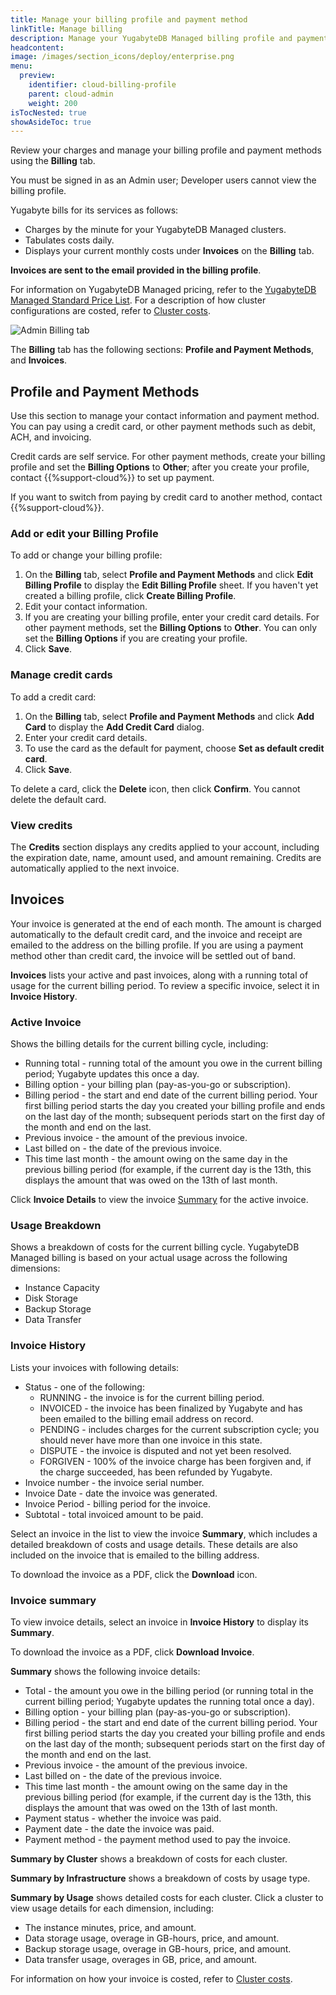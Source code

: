 ```yaml
---
title: Manage your billing profile and payment method
linkTitle: Manage billing
description: Manage your YugabyteDB Managed billing profile and payment methods and view invoices.
headcontent:
image: /images/section_icons/deploy/enterprise.png
menu:
  preview:
    identifier: cloud-billing-profile
    parent: cloud-admin
    weight: 200
isTocNested: true
showAsideToc: true
---
```


Review your charges and manage your billing profile and payment methods using the **Billing** tab.

You must be signed in as an Admin user; Developer users cannot view the billing profile.

Yugabyte bills for its services as follows:

- Charges by the minute for your YugabyteDB Managed clusters.
- Tabulates costs daily.
- Displays your current monthly costs under **Invoices** on the **Billing** tab.

**Invoices are sent to the email provided in the billing profile**.

For information on YugabyteDB Managed pricing, refer to the [YugabyteDB Managed Standard Price List](https://www.yugabyte.com/yugabyte-cloud-standard-price-list/). For a description of how cluster configurations are costed, refer to [Cluster costs](../cloud-billing-costs/).

![Admin Billing tab](/images/yb-cloud/cloud-admin-billing.png)

The **Billing** tab has the following sections: **Profile and Payment Methods**, and **Invoices**.

## Profile and Payment Methods

Use this section to manage your contact information and payment method. You can pay using a credit card, or other payment methods such as debit, ACH, and invoicing.

Credit cards are self service. For other payment methods, create your billing profile and set the **Billing Options** to **Other**; after you create your profile, contact {{%support-cloud%}} to set up payment.

If you want to switch from paying by credit card to another method, contact {{%support-cloud%}}.

### Add or edit your Billing Profile

To add or change your billing profile:

1. On the **Billing** tab, select **Profile and Payment Methods** and click **Edit Billing Profile** to display the **Edit Billing Profile** sheet. If you haven't yet created a billing profile, click **Create Billing Profile**.
1. Edit your contact information.
1. If you are creating your billing profile, enter your credit card details. For other payment methods, set the **Billing Options** to **Other**. You can only set the **Billing Options** if you are creating your profile.
1. Click **Save**.

### Manage credit cards

To add a credit card:

1. On the **Billing** tab, select **Profile and Payment Methods** and click **Add Card** to display the **Add Credit Card** dialog.
1. Enter your credit card details.
1. To use the card as the default for payment, choose **Set as default credit card**.
1. Click **Save**.

To delete a card, click the **Delete** icon, then click **Confirm**. You cannot delete the default card.

### View credits

The **Credits** section displays any credits applied to your account, including the expiration date, name, amount used, and amount remaining. Credits are automatically applied to the next invoice.

## Invoices

Your invoice is generated at the end of each month. The amount is charged automatically to the default credit card, and the invoice and receipt are emailed to the address on the billing profile. If you are using a payment method other than credit card, the invoice will be settled out of band.

**Invoices** lists your active and past invoices, along with a running total of usage for the current billing period. To review a specific invoice, select it in **Invoice History**.

### Active Invoice

Shows the billing details for the current billing cycle, including:

- Running total - running total of the amount you owe in the current billing period; Yugabyte updates this once a day.
- Billing option - your billing plan (pay-as-you-go or subscription).
- Billing period - the start and end date of the current billing period. Your first billing period starts the day you created your billing profile and ends on the last day of the month; subsequent periods start on the first day of the month and end on the last.
- Previous invoice - the amount of the previous invoice.
- Last billed on - the date of the previous invoice.
- This time last month - the amount owing on the same day in the previous billing period (for example, if the current day is the 13th, this displays the amount that was owed on the 13th of last month.

Click **Invoice Details** to view the invoice [Summary](#invoice-summary) for the active invoice.

### Usage Breakdown

Shows a breakdown of costs for the current billing cycle. YugabyteDB Managed billing is based on your actual usage across the following dimensions:

- Instance Capacity
- Disk Storage
- Backup Storage
- Data Transfer

### Invoice History

Lists your invoices with following details:

- Status - one of the following:
  - RUNNING - the invoice is for the current billing period.
  - INVOICED - the invoice has been finalized by Yugabyte and has been emailed to the billing email address on record.
  - PENDING - includes charges for the current subscription cycle; you should never have more than one invoice in this state.
  - DISPUTE - the invoice is disputed and not yet been resolved.
  - FORGIVEN - 100% of the invoice charge has been forgiven and, if the charge succeeded, has been refunded by Yugabyte.
- Invoice number - the invoice serial number.
- Invoice Date - date the invoice was generated.
- Invoice Period - billing period for the invoice.
- Subtotal - total invoiced amount to be paid.

Select an invoice in the list to view the invoice **Summary**, which includes a detailed breakdown of costs and usage details. These details are also included on the invoice that is emailed to the billing address.

To download the invoice as a PDF, click the **Download** icon.

### Invoice summary

To view invoice details, select an invoice in **Invoice History** to display its **Summary**.

To download the invoice as a PDF, click **Download Invoice**.

**Summary** shows the following invoice details:

- Total - the amount you owe in the billing period (or running total in the current billing period; Yugabyte updates the running total once a day).
- Billing option - your billing plan (pay-as-you-go or subscription).
- Billing period - the start and end date of the current billing period. Your first billing period starts the day you created your billing profile and ends on the last day of the month; subsequent periods start on the first day of the month and end on the last.
- Previous invoice - the amount of the previous invoice.
- Last billed on - the date of the previous invoice.
- This time last month - the amount owing on the same day in the previous billing period (for example, if the current day is the 13th, this displays the amount that was owed on the 13th of last month.
- Payment status - whether the invoice was paid.
- Payment date - the date the invoice was paid.
- Payment method - the payment method used to pay the invoice.

**Summary by Cluster** shows a breakdown of costs for each cluster.

**Summary by Infrastructure** shows a breakdown of costs by usage type.

**Summary by Usage** shows detailed costs for each cluster. Click a cluster to view usage details for each dimension, including:

- The instance minutes, price, and amount.
- Data storage usage, overage in GB-hours, price, and amount.
- Backup storage usage, overage in GB-hours, price, and amount.
- Data transfer usage, overages in GB, price, and amount.

For information on how your invoice is costed, refer to [Cluster costs](../cloud-billing-costs/).
